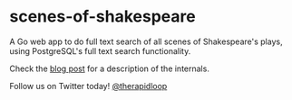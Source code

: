 
# scenes-of-shakespeare

A Go web app to do full text search of all scenes of Shakespeare's plays,
using PostgreSQL's full text search functionality.

Check the [blog post](https://www.opsdash.com/blog/postgres-full-text-search-golang.html)
for a description of the internals.

Follow us on Twitter today! [@therapidloop](https://twitter.com/therapidloop)


